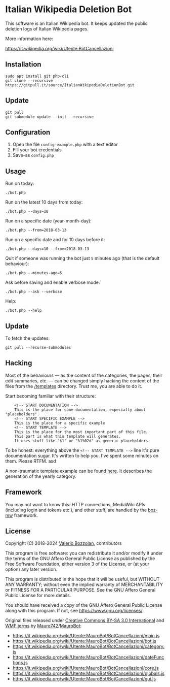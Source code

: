 # Italian Wikipedia Deletion Bot

This software is an Italian Wikipedia bot. It keeps updated the public deletion logs of Italian Wikipedia pages.

More information here:

https://it.wikipedia.org/wiki/Utente:BotCancellazioni

## Installation

```
sudo apt install git php-cli
git clone --recursive https://gitpull.it/source/ItalianWikipediaDeletionBot.git
```

## Update

```
git pull
git submodule update --init --recursive
```

## Configuration

1. Open the file `config-example.php` with a text editor
2. Fill your bot credentials
3. Save-as `config.php`

## Usage

Run on today:

```
./bot.php
```

Run on the latest 10 days from today:

```
./bot.php --days=10
```

Run on a specific date (year-month-day):

```
./bot.php --from=2018-03-13
```

Run on a specific date and for 10 days before it:

```
./bot.php --days=10 --from=2018-03-13
```

Quit if someone was running the bot just `5` minutes ago (that is the default behaviour):

```
./bot.php --minutes-ago=5
```

Ask before saving and enable verbose mode:

```
./bot.php --ask --verbose
```

Help:

```
./bot.php --help
```

## Update

To fetch the updates:

```
git pull --recurse-submodules
```

## Hacking

Most of the behaviours — as the content of the categories, the pages, their edit summaries, etc. — can be changed simply hacking the content of the files from the [/templates](/templates) directory. Trust me, you are able to do it.

Start becoming familiar with their structure:

```
	<!-- START DOCUMENTATION -->
	This is the place for some documentation, expecially about "placeholders".
	<!-- START SPECIFIC EXAMPLE -->
	This is the place for a specific example
	<!-- START TEMPLATE -->
	This is the place for the most important part of this file.
	This part is what this template will generates.
	It uses stuff like "$1" or "%1%02d" as generic placeholders.
```

To be honest: everything above the `<!-- START TEMPLATE -->` line it's pure documentation sugar. It's written to help you. I've spent some minutes on them. Please RTFM. asd

A non-traumatic template example can be found [here](templates/CATEGORY_YEAR.content.tpl). It describes the generation of the yearly category.

## Framework

You may not want to know this: HTTP connections, MediaWiki APIs (including login and tokens etc.), and other stuff, are handled by the [boz-mw](https://gitpull.it/w/first_steps_with_boz-mw/) framework.

## License

Copyright (C) 2018-2024 [Valerio Bozzolan](https://it.wikipedia.org/wiki/Utente:Valerio_Bozzolan), contributors

This program is free software: you can redistribute it and/or modify
it under the terms of the GNU Affero General Public License as
published by the Free Software Foundation, either version 3 of the
License, or (at your option) any later version.

This program is distributed in the hope that it will be useful,
but WITHOUT ANY WARRANTY; without even the implied warranty of
MERCHANTABILITY or FITNESS FOR A PARTICULAR PURPOSE. See the
GNU Affero General Public License for more details.

You should have received a copy of the GNU Affero General Public License
along with this program. If not, see <https://www.gnu.org/licenses/>.

Original files released under [Creative Commons BY-SA 3.0 International](https://creativecommons.org/licenses/by-sa/3.0/) and [WMF terms](https://wikimediafoundation.org/wiki/Special:MyLanguage/Terms_of_Use/it) by [Mauro742](https://it.wikipedia.org/wiki/Utente:Mauro742)/[MauroBot](https://it.wikipedia.org/wiki/Utente:MauroBot):
* https://it.wikipedia.org/wiki/Utente:MauroBot/BotCancellazioni/main.js
* https://it.wikipedia.org/wiki/Utente:MauroBot/BotCancellazioni/bot.js
* https://it.wikipedia.org/wiki/Utente:MauroBot/BotCancellazioni/category.js
* https://it.wikipedia.org/wiki/Utente:MauroBot/BotCancellazioni/dateFunctions.js
* https://it.wikipedia.org/wiki/Utente:MauroBot/BotCancellazioni/core.js
* https://it.wikipedia.org/wiki/Utente:MauroBot/BotCancellazioni/globals.js
* https://it.wikipedia.org/wiki/Utente:MauroBot/BotCancellazioni/gui.js
